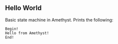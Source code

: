 ## Hello World

Basic state machine in Amethyst. Prints the following:

```log
Begin!
Hello from Amethyst!
End!
```
